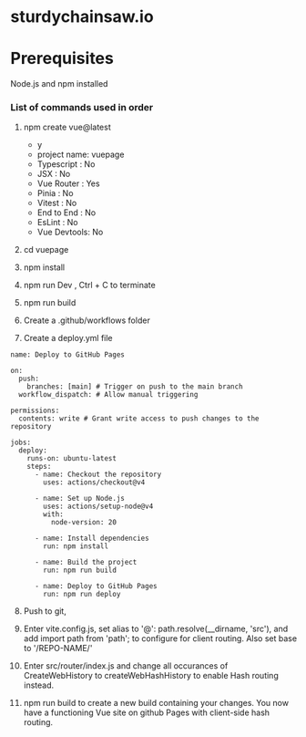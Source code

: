 # sturdychainsaw.io

# Prerequisites
Node.js and npm installed




### List of commands used in order
1. npm create vue@latest
    - y
    - project name: vuepage
    - Typescript : No
    - JSX : No
    - Vue Router : Yes
    - Pinia : No
    - Vitest : No
    - End to End : No
    - EsLint : No
    - Vue Devtools: No

2. cd vuepage
3. npm install
4. npm run Dev , Ctrl + C to terminate
5. npm run build

6. Create a .github/workflows folder
7. Create a deploy.yml file
```
name: Deploy to GitHub Pages

on:
  push:
    branches: [main] # Trigger on push to the main branch
  workflow_dispatch: # Allow manual triggering

permissions:
  contents: write # Grant write access to push changes to the repository

jobs:
  deploy:
    runs-on: ubuntu-latest
    steps:
      - name: Checkout the repository
        uses: actions/checkout@v4

      - name: Set up Node.js
        uses: actions/setup-node@v4
        with:
          node-version: 20

      - name: Install dependencies
        run: npm install

      - name: Build the project
        run: npm run build

      - name: Deploy to GitHub Pages
        run: npm run deploy
```
8. Push to git,

9. Enter vite.config.js, set alias to '@': path.resolve(__dirname, 'src'), and add import path from 'path'; to configure for client routing. Also set base to '/REPO-NAME/'

10. Enter src/router/index.js and change all occurances of CreateWebHistory to createWebHashHistory to enable Hash routing instead.

11. npm run build to create a new build containing your changes. You now have a functioning Vue site on github Pages with client-side hash routing.